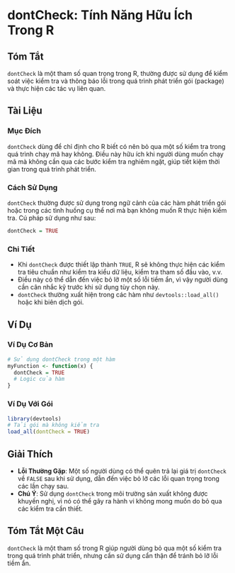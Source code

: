 <!--
Meta Description: # dontCheck: Tính Năng Hữu Ích Trong R ## Tóm Tắt `dontCheck` là một tham số quan trọng trong R, thường được sử dụng để kiểm soát việc kiểm tra và thô...
Meta Keywords: dontcheck, trong, kiểm, tra, dụng
-->

# dontCheck: Tính Năng Hữu Ích Trong R

## Tóm Tắt
`dontCheck` là một tham số quan trọng trong R, thường được sử dụng để kiểm soát việc kiểm tra và thông báo lỗi trong quá trình phát triển gói (package) và thực hiện các tác vụ liên quan.

## Tài Liệu
### Mục Đích
`dontCheck` dùng để chỉ định cho R biết có nên bỏ qua một số kiểm tra trong quá trình chạy mã hay không. Điều này hữu ích khi người dùng muốn chạy mã mà không cần qua các bước kiểm tra nghiêm ngặt, giúp tiết kiệm thời gian trong quá trình phát triển.

### Cách Sử Dụng
`dontCheck` thường được sử dụng trong ngữ cảnh của các hàm phát triển gói hoặc trong các tình huống cụ thể nơi mà bạn không muốn R thực hiện kiểm tra. Cú pháp sử dụng như sau:

```r
dontCheck = TRUE
```

### Chi Tiết
- Khi `dontCheck` được thiết lập thành `TRUE`, R sẽ không thực hiện các kiểm tra tiêu chuẩn như kiểm tra kiểu dữ liệu, kiểm tra tham số đầu vào, v.v. 
- Điều này có thể dẫn đến việc bỏ lỡ một số lỗi tiềm ẩn, vì vậy người dùng cần cân nhắc kỹ trước khi sử dụng tùy chọn này.
- `dontCheck` thường xuất hiện trong các hàm như `devtools::load_all()` hoặc khi biên dịch gói.

## Ví Dụ
### Ví Dụ Cơ Bản
```r
# Sử dụng dontCheck trong một hàm
myFunction <- function(x) {
  dontCheck = TRUE
  # Logic của hàm
}
```

### Ví Dụ Với Gói
```r
library(devtools)
# Tải gói mà không kiểm tra
load_all(dontCheck = TRUE)
```

## Giải Thích
- **Lỗi Thường Gặp**: Một số người dùng có thể quên trả lại giá trị `dontCheck` về `FALSE` sau khi sử dụng, dẫn đến việc bỏ lỡ các lỗi quan trọng trong các lần chạy sau.
- **Chú Ý**: Sử dụng `dontCheck` trong môi trường sản xuất không được khuyến nghị, vì nó có thể gây ra hành vi không mong muốn do bỏ qua các kiểm tra cần thiết.

## Tóm Tắt Một Câu
`dontCheck` là một tham số trong R giúp người dùng bỏ qua một số kiểm tra trong quá trình phát triển, nhưng cần sử dụng cẩn thận để tránh bỏ lỡ lỗi tiềm ẩn.